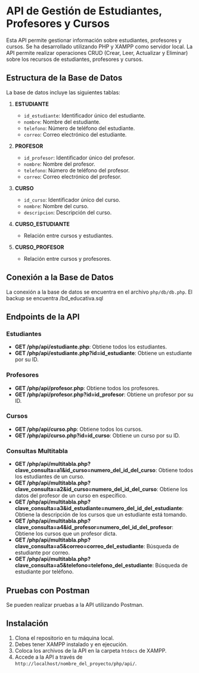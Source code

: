 # API de Gestión de Estudiantes, Profesores y Cursos

Esta API permite gestionar información sobre estudiantes, profesores y cursos. Se ha desarrollado utilizando PHP y XAMPP como servidor local. La API permite realizar operaciones CRUD (Crear, Leer, Actualizar y Eliminar) sobre los recursos de estudiantes, profesores y cursos.

## Estructura de la Base de Datos

La base de datos incluye las siguientes tablas:

1. **ESTUDIANTE**
   - `id_estudiante`: Identificador único del estudiante.
   - `nombre`: Nombre del estudiante.
   - `telefono`: Número de teléfono del estudiante.
   - `correo`: Correo electrónico del estudiante.

2. **PROFESOR**
   - `id_profesor`: Identificador único del profesor.
   - `nombre`: Nombre del profesor.
   - `telefono`: Número de teléfono del profesor.
   - `correo`: Correo electrónico del profesor.

3. **CURSO**
   - `id_curso`: Identificador único del curso.
   - `nombre`: Nombre del curso.
   - `descripcion`: Descripción del curso.

4. **CURSO_ESTUDIANTE**
   - Relación entre cursos y estudiantes.

5. **CURSO_PROFESOR**
   - Relación entre cursos y profesores.

## Conexión a la Base de Datos

La conexión a la base de datos se encuentra en el archivo `php/db/db.php`.
El backup se encuentra /bd_educativa.sql

## Endpoints de la API

### Estudiantes

- **GET /php/api/estudiante.php**: Obtiene todos los estudiantes.
- **GET /php/api/estudiante.php?id=id_estudiante**: Obtiene un estudiante por su ID.

### Profesores

- **GET /php/api/profesor.php**: Obtiene todos los profesores.
- **GET /php/api/profesor.php?id=id_profesor**: Obtiene un profesor por su ID.

### Cursos

- **GET /php/api/curso.php**: Obtiene todos los cursos.
- **GET /php/api/curso.php?id=id_curso**: Obtiene un curso por su ID.

### Consultas Multitabla

- **GET /php/api/multitabla.php?clave_consulta=a1&id_curso=numero_del_id_del_curso**: Obtiene todos los estudiantes de un curso.
- **GET /php/api/multitabla.php?clave_consulta=a2&id_curso=numero_del_id_del_curso**: Obtiene los datos del profesor de un curso en específico.
- **GET /php/api/multitabla.php?clave_consulta=a3&id_estudiante=numero_del_id_del_estudiante**: Obtiene la descripción de los cursos que un estudiante está tomando.
- **GET /php/api/multitabla.php?clave_consulta=a4&id_profesor=numero_del_id_del_profesor**: Obtiene los cursos que un profesor dicta.
- **GET /php/api/multitabla.php?clave_consulta=a5&correo=correo_del_estudiante**: Búsqueda de estudiante por correo.
- **GET /php/api/multitabla.php?clave_consulta=a5&telefono=telefono_del_estudiante**: Búsqueda de estudiante por teléfono.

## Pruebas con Postman

Se pueden realizar pruebas a la API utilizando Postman. 

## Instalación

1. Clona el repositorio en tu máquina local.
2. Debes tener XAMPP instalado y en ejecución.
3. Coloca los archivos de la API en la carpeta `htdocs` de XAMPP.
4. Accede a la API a través de `http://localhost/nombre_del_proyecto/php/api/`.


